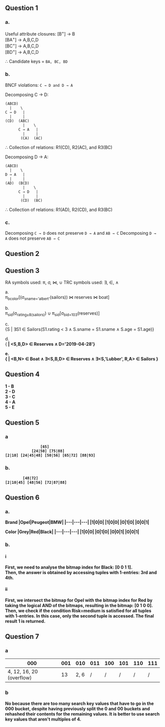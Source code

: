 ## Question 1

### a. <br/>
Useful attribute closures:
[B<sup>+</sup>] → B <br/>
[BA<sup>+</sup>] → A,B,C,D <br/>
[BC<sup>+</sup>] → A,B,C,D <br/>
[BD<sup>+</sup>] → A,B,C,D <br/>

∴ Candidate keys = `BA, BC, BD`

### b. <br/>
BNCF violations: `C → D and D → A`

Decomposing C → D:
```
(ABCD)
  |    \
C → D   |
  |     |
(CD)  (ABC)
        |    \
      C → A   |
        |     |
       (CA)  (AC)
```

∴ Collection of relations: R1(CD), R2(AC), and R3(BC)

Decomposing D → A:

```
(ABCD)
  |    \
D → A   |
  |     |
(AD)  (BCD)
        |    \
      C → D   |
        |     |
       (CD)  (BC)
```

∴ Collection of relations: R1(AD), R2(CD), and R3(BC)

### c.<br/>
Decomposing  `C → D` does not preserve `D → A` and `AB → C`
Decomposing `D → A` does not preserve `AB → C`

## Question 2


## Question 3
RA symbols used: π, σ, ⋈, ∪
TRC symbols used: ∃, ∈, ∧

a. <br/>
π<sub>bcolor</sub>[(σ<sub>sname='albert'</sub>(sailors)) ⋈ reserves ⋈ boat]

b. <br/>
π<sub>sid</sub>(σ<sub>rating≥8(sailors)</sub>) ∪ π<sub>sid</sub>[σ<sub>bid=103</sub>(reserves)]

c. <br/>
{S | ∃S1 ∈ Sailors(S1.rating < 3 ∧ S.sname = S1.sname ∧ S.age = S1.age)}

d. <br/>
{<B> | <S,B,D> ∈ Reserves ∧ D='2019-04-28'}

e. <br/>
{<C> | <B,N> ∈ Boat ∧ ∃<S,B,D> ∈ Reserves ∧ ∃<S,'Lubber', R,A> ∈ Sailors }


## Question 4
1 - B <br/>
2 - D <br/>
3 - C <br/>
4 - A <br/>
5 - E <br/>

## Question 5

### a
```
				[65]
			[24|50]	[75|88]
[2|10] [24|45|48] [50|56] [65|72] [88|93]
```

### b.
```
		[48|72]
[2|10|45] [48|56] [72|87|88]
```

## Question 6

### a. <br/>
Brand
|Opel|Peugeot|BMW|
|---|---|---|
|1|0|0|
|1|0|0|
|0|1|0|
|0|0|1|

Color
|Grey|Red|Black|
|---|---|---|
|1|0|0|
|0|1|0|
|0|0|1|
|0|0|1|

### b. <br/>
#### i  <br/>
First, we need to analyse the bitmap index for Black: [0 0 1 1]. <br/>
Then, the answer is obtained by accessing tuples with 1-entries: 3rd and 4th.

#### ii  <br/>
First, we intersect the bitmap for Opel with the bitmap index for Red by taking the logical
AND of the bitmaps, resulting in the bitmap: [0 1 0 0]. <br/>
Then, we check if the condition Risk=medium is satisfied for all tuples with 1-entries. In this case, only the second tuple is accessed. The final result 1 is returned.


## Question 7

### a
|000|001|010|011|100|101|110|111|
|---|---|---|---|---|---|---|---|
|4, 12, 16, 20 (overflow)|13|2, 6|/|/|/|/|/|

### b
No because there are too many search key values that have to go in the 000 bucket, despite having previously split the 0 and 00 buckets and rehashed their contents for the remaining values. It is better to use search key values that aren't multiples of 4.
